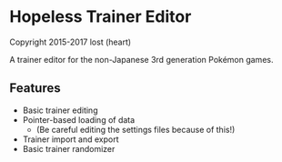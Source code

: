 # Hopeless Trainer Editor
Copyright 2015-2017 lost (heart)

A trainer editor for the non-Japanese 3rd generation Pokémon games.

## Features
* Basic trainer editing
* Pointer-based loading of data
  * (Be careful editing the settings files because of this!)
* Trainer import and export
* Basic trainer randomizer
